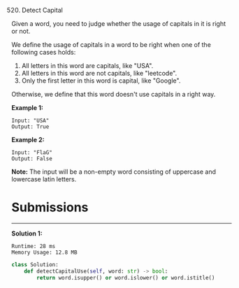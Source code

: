 520. Detect Capital

Given a word, you need to judge whether the usage of capitals in it is right or not.

We define the usage of capitals in a word to be right when one of the following cases holds:

1. All letters in this word are capitals, like "USA".
1. All letters in this word are not capitals, like "leetcode".
1. Only the first letter in this word is capital, like "Google".

Otherwise, we define that this word doesn't use capitals in a right way.
 

**Example 1:**
```
Input: "USA"
Output: True
```

**Example 2:**
```
Input: "FlaG"
Output: False
``` 

**Note:** The input will be a non-empty word consisting of uppercase and lowercase latin letters.

# Submissions
---
**Solution 1:**
```
Runtime: 28 ms
Memory Usage: 12.8 MB
```
```python
class Solution:
    def detectCapitalUse(self, word: str) -> bool:
        return word.isupper() or word.islower() or word.istitle()  
```